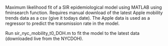 Maximum likelihood fit of a SIR epidemiological model using MATLAB using fminsearch function. Requires manual download of the latest Apple mobility trends data as a csv (give it todays date). The Apple data is used as a regressor to predict the transmission rate in the model. 

Run sir_nyc_mobility_t0_DOH.m to fit the model to the latest data (downloaded live from the NYCDOH).